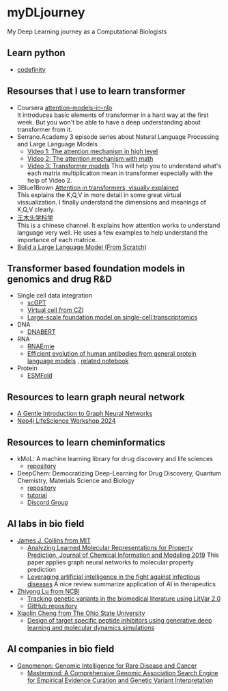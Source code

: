 # myDLjourney
My Deep Learning journey as a Computational Biologists

## Learn python
* [codefinity](https://codefinity.com/)

## Resourses that I use to learn transformer
* Coursera [attention-models-in-nlp](https://www.coursera.org/learn/attention-models-in-nlp/)  
  It introduces basic elements of transformer in a hard way at the first week. But you won't be able to have a deep understanding about transformer from it.
* Serrano.Academy 3 episode series about Natural Language Processing and Large Language Models  
  - [Video 1: The attention mechanism in high level](https://www.youtube.com/watch?v=OxCpWwDCDFQ&t=0s)
  - [Video 2: The attention mechanism with math](https://www.youtube.com/watch?v=OxCpWwDCDFQ&t=0s)
  - [Video 3: Transformer models](https://www.youtube.com/watch?v=qaWMOYf4ri8&t=0s)
  This will help you to understand what's each matrix multiplication mean in transformer especially with the help of Video 2.   
* 3Blue1Brown [Attention in transformers, visually explained](https://www.youtube.com/watch?v=eMlx5fFNoYc)  
  This explains the K,Q,V in more detail in some great virtual vissualization. I finally understand the dimensions and meanings of K,Q,V clearly.
* [王木头学科学](https://www.youtube.com/watch?v=GGLr-TtKguA&t=3569s)  
  This is a chinese channel. It explains how attention works to understand language very well. He uses a few examples to help understand the importance of each matrice.
* [Build a Large Language Model (From Scratch)](https://github.com/rasbt/LLMs-from-scratch/tree/main)

## Transformer based foundation models in genomics and drug R&D
* Single cell data integration
  - [scGPT](https://www.nature.com/articles/s41592-024-02201-0)
  - [Virtual cell from CZI](https://chanzuckerberg.com/science/technology/virtual-cells/)
  - [Large-scale foundation model on single-cell transcriptomics](https://www.nature.com/articles/s41592-024-02305-7)
* DNA 
  - [DNABERT](https://github.com/MAGICS-LAB/DNABERT_2/tree/main)
* RNA
  - [RNAErnie](https://www.nature.com/articles/s42256-024-00836-4)
  - [Efficient evolution of human antibodies from general protein language models](https://www.nature.com/articles/s41587-023-01763-2) , [related notebook](https://colab.research.google.com/drive/18XN_8H0Bs7F_2sSY8yO6s8gbm7x2l_Xe?usp=sharing#scrollTo=zPsqCjLV3Bbd)
* Protein
  - [ESMFold](https://www.science.org/doi/10.1126/science.ade2574)

## Resources to learn graph neural network
* [A Gentle Introduction to Graph Neural Networks](https://distill.pub/2021/gnn-intro/)
* [Neo4j LifeScience Workshop 2024](https://www.youtube.com/watch?v=k8It3_um-sY)
 
## Resources to learn cheminformatics
* kMoL: A machine learning library for drug discovery and life sciences
  - [repository](https://github.com/elix-tech/kmol)
* DeepChem: Democratizing Deep-Learning for Drug Discovery, Quantum Chemistry, Materials Science and Biology
  - [repository](https://github.com/deepchem/deepchem?tab=readme-ov-file)
  - [tutorial](https://deepchem.io/tutorials/the-basic-tools-of-the-deep-life-sciences/)
  - [Discord Group](https://discord.gg/ZEnV6Kr2pe)

## AI labs in bio field
* [James J. Collins from MIT](https://www.collinslab.mit.edu/)
  - [Analyzing Learned Molecular Representations for Property Prediction, Journal of Chemical Information and Modeling 2019](https://pubs.acs.org/doi/10.1021/acs.jcim.9b00237)
    This paper applies graph neural networks to molecular property prediction
  - [Leveraging artificial intelligence in the fight against infectious diseases](https://www.science.org/doi/10.1126/science.adh1114) A nice review summarize application of AI in therapeutics 
* [Zhiyong Lu from NCBI](https://www.ncbi.nlm.nih.gov/research/bionlp)
  - [Tracking genetic variants in the biomedical literature using LitVar 2.0](https://www.nature.com/articles/s41588-023-01414-x)
  - [GitHub repository](https://github.com/ncbi-nlp)
* [Xiaolin Cheng from The Ohio State University](https://tdai.osu.edu/people/cheng.1302)
  - [Design of target specific peptide inhibitors using generative deep learning and molecular dynamics simulations](https://www.nature.com/articles/s41467-024-45766-2)
 
## AI companies in bio field
* [Genomenon: Genomic Intelligence for Rare Disease and Cancer](https://www.genomenon.com/about/)
  - [Mastermind: A Comprehensive Genomic Association Search Engine for Empirical Evidence Curation and Genetic Variant Interpretation](https://pubmed.ncbi.nlm.nih.gov/33281875/)
